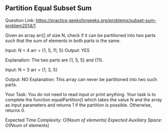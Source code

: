 ## Partition Equal Subset Sum 

Question Link: https://practice.geeksforgeeks.org/problems/subset-sum-problem2014/1

Given an array arr[] of size N, check if it can be partitioned into two parts such that the sum of elements in both parts is the same.


Input: N = 4
arr = {1, 5, 11, 5}
Output: YES

Explanation: 
The two parts are {1, 5, 5} and {11}.

Input: N = 3
arr = {1, 3, 5}

Output: NO
Explanation: This array can never be 
partitioned into two such parts.

Your Task:
You do not need to read input or print anything. Your task is to complete the function equalPartition() which takes the value N and the array as input parameters and returns 1 if the partition is possible. Otherwise, returns 0.

Expected Time Complexity: O(N*sum of elements)
Expected Auxiliary Space: O(N*sum of elements)


